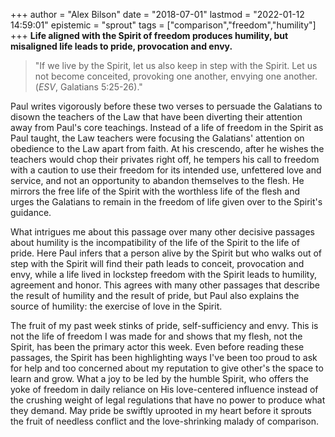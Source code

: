 +++
author = "Alex Bilson"
date = "2018-07-01"
lastmod = "2022-01-12 14:59:01"
epistemic = "sprout"
tags = ["comparison","freedom","humility"]
+++
**Life aligned with the Spirit of freedom produces humility, but misaligned life leads to pride, provocation and envy.**

> "If we live by the Spirit, let us also keep in step with the Spirit. Let us not become conceited, provoking one another, envying one another. (_ESV_, Galatians 5:25-26)."

Paul writes vigorously before these two verses to persuade the Galatians to disown the teachers of the Law that have been diverting their attention away from Paul's core teachings. Instead of a life of freedom in the Spirit as Paul taught, the Law teachers were focusing the Galatians' attention on obedience to the Law apart from faith. At his crescendo, after he wishes the teachers would chop their privates right off, he tempers his call to freedom with a caution to use their freedom for its intended use, unfettered love and service, and not an opportunity to abandon themselves to the flesh. He mirrors the free life of the Spirit with the worthless life of the flesh and urges the Galatians to remain in the freedom of life given over to the Spirit's guidance.

What intrigues me about this passage over many other decisive passages about humility is the incompatibility of the life of the Spirit to the life of pride. Here Paul infers that a person alive by the Spirit but who walks out of step with the Spirit will find their path leads to conceit, provocation and envy, while a life lived in lockstep freedom with the Spirit leads to humility, agreement and honor. This agrees with many other passages that describe the result of humility and the result of pride, but Paul also explains the source of humility: the exercise of love in the Spirit.

The fruit of my past week stinks of pride, self-sufficiency and envy. This is not the life of freedom I was made for and shows that my flesh, not the Spirit, has been the primary actor this week. Even before reading these passages, the Spirit has been highlighting ways I've been too proud to ask for help and too concerned about my reputation to give other's the space to learn and grow. What a joy to be led by the humble Spirit, who offers the yoke of freedom in daily reliance on His love-centered influence instead of the crushing weight of legal regulations that have no power to produce what they demand. May pride be swiftly uprooted in my heart before it sprouts the fruit of needless conflict and the love-shrinking malady of comparison.
